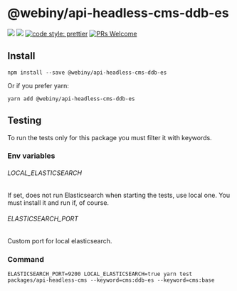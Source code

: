 # @webiny/api-headless-cms-ddb-es

[![](https://img.shields.io/npm/dw/@webiny/api-headless-cms-ddb-es.svg)](https://www.npmjs.com/package/@webiny/api-headless-cms-ddb-es)
[![](https://img.shields.io/npm/v/@webiny/api-headless-cms-ddb-es.svg)](https://www.npmjs.com/package/@webiny/api-headless-cms-ddb-es)
[![code style: prettier](https://img.shields.io/badge/code_style-prettier-ff69b4.svg?style=flat-square)](https://github.com/prettier/prettier)
[![PRs Welcome](https://img.shields.io/badge/PRs-welcome-brightgreen.svg?style=flat-square)](http://makeapullrequest.com)

## Install

```
npm install --save @webiny/api-headless-cms-ddb-es
```

Or if you prefer yarn:

```
yarn add @webiny/api-headless-cms-ddb-es
```


## Testing
To run the tests only for this package you must filter it with keywords.

### Env variables

###### LOCAL_ELASTICSEARCH
If set, does not run Elasticsearch when starting the tests, use local one. You must install it and run if, of course.

###### ELASTICSEARCH_PORT
Custom port for local elasticsearch.

### Command
````
ELASTICSEARCH_PORT=9200 LOCAL_ELASTICSEARCH=true yarn test packages/api-headless-cms --keyword=cms:ddb-es --keyword=cms:base
````